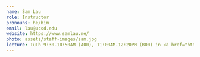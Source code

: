 ```yaml
---
name: Sam Lau
role: Instructor
pronouns: he/him
email: lau@ucsd.edu
website: https://www.samlau.me/
photo: assets/staff-images/sam.jpg
lecture: TuTh 9:30-10:50AM (A00), 11:00AM-12:20PM (B00) in <a href="https://map.concept3d.com/?id=1005#!m/237176?share">Cognitive Science</a> 002
---
```

